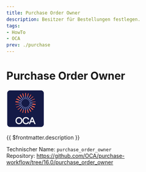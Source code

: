 ```yaml
---
title: Purchase Order Owner
description: Besitzer für Bestellungen festlegen.
tags:
- HowTo
- OCA
prev: ./purchase
---
```

# Purchase Order Owner
![icon_oca_app](attachments/icon_oca_app.png)

{{ $frontmatter.description }}

Technischer Name: `purchase_order_owner`\
Repository: <https://github.com/OCA/purchase-workflow/tree/16.0/purchase_order_owner>